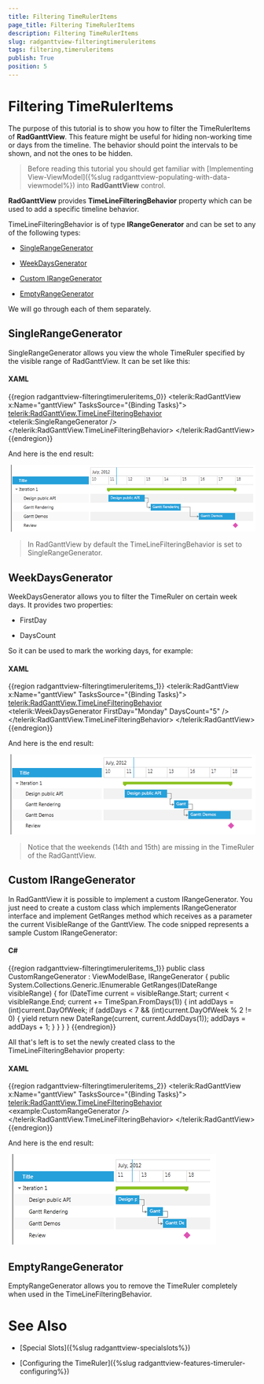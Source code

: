 ```yaml
---
title: Filtering TimeRulerItems
page_title: Filtering TimeRulerItems
description: Filtering TimeRulerItems
slug: radganttview-filteringtimeruleritems
tags: filtering,timeruleritems
publish: True
position: 5
---
```


# Filtering TimeRulerItems



The purpose of this tutorial is to show you how to filter the TimeRulerItems of __RadGanttView__. This feature might be useful for hiding non-working time or days from the timeline. The behavior should point the intervals to be shown, and not the ones to be hidden.



>Before reading this tutorial you should get familiar with [Implementing View-ViewModel]({%slug radganttview-populating-with-data-viewmodel%}) into __RadGanttView__ control.

__RadGanttView__ provides __TimeLineFilteringBehavior__ property which can be used to add a specific timeline behavior.

TimeLineFilteringBehavior is of type __IRangeGenerator__ and can be set to any of the following types:

* [SingleRangeGenerator](#singlerangegenerator)

* [WeekDaysGenerator](#weekdaysgenerator)

* [Custom IRangeGenerator](#custom-irangegenerator)

* [EmptyRangeGenerator](#emptyrangegenerator)

We will go through each of them separately.

## SingleRangeGenerator

SingleRangeGenerator allows you view the whole TimeRuler specified by the visible range of RadGanttView. It can be set like this:



#### __XAML__

{{region radganttview-filteringtimeruleritems_0}}
	<telerik:RadGanttView x:Name="ganttView" TasksSource="{Binding Tasks}">
		<telerik:RadGanttView.TimeLineFilteringBehavior>
			<telerik:SingleRangeGenerator />
		</telerik:RadGanttView.TimeLineFilteringBehavior>
	</telerik:RadGanttView>
	{{endregion}}



And here is the end result:

![ganttview filteringtimeruleritems 1](images/ganttview_filteringtimeruleritems_1.png)



>In RadGanttView by default the TimeLineFilteringBehavior is set to SingleRangeGenerator.

## WeekDaysGenerator

WeekDaysGenerator allows you to filter the TimeRuler on certain week days. It provides two properties:

* FirstDay

* DaysCount

So it can be used to mark the working days, for example:



#### __XAML__

{{region radganttview-filteringtimeruleritems_1}}
	<telerik:RadGanttView x:Name="ganttView" TasksSource="{Binding Tasks}">
		<telerik:RadGanttView.TimeLineFilteringBehavior>
			<telerik:WeekDaysGenerator FirstDay="Monday" DaysCount="5" />
		</telerik:RadGanttView.TimeLineFilteringBehavior>
	</telerik:RadGanttView>
	{{endregion}}



And here is the end result:

![ganttview filteringtimeruleritems 2](images/ganttview_filteringtimeruleritems_2.png)



>Notice that the weekends (14th and 15th) are missing in the TimeRuler of the RadGanttView.

## Custom IRangeGenerator

In RadGanttView it is possible to implement a custom IRangeGenerator. You just need to create a custom class which implements IRangeGenerator interface and implement GetRanges method which receives as a parameter the current VisibleRange of the GanttView. The code snipped represents a sample Custom IRangeGenerator:



#### __C#__

{{region radganttview-filteringtimeruleritems_1}}
	public class CustomRangeGenerator : ViewModelBase, IRangeGenerator
	{
		public System.Collections.Generic.IEnumerable<IDateRange> GetRanges(IDateRange visibleRange)
		{
			for (DateTime current = visibleRange.Start; current < visibleRange.End; current += TimeSpan.FromDays(1))
			{
				int addDays = (int)current.DayOfWeek;
				if (addDays < 7 && (int)current.DayOfWeek % 2 != 0)
				{
					yield return new DateRange(current, current.AddDays(1));
					addDays = addDays + 1;
				}
			}
		}
	}
	{{endregion}}



All that's left is to set the newly created class to the TimeLineFilteringBehavior property:



#### __XAML__

{{region radganttview-filteringtimeruleritems_2}}
	<telerik:RadGanttView x:Name="ganttView" TasksSource="{Binding Tasks}">
		<telerik:RadGanttView.TimeLineFilteringBehavior>
			<example:CustomRangeGenerator />
		</telerik:RadGanttView.TimeLineFilteringBehavior>
	</telerik:RadGanttView>
	{{endregion}}



And here is the end result:

![ganttview filteringtimeruleritems 3](images/ganttview_filteringtimeruleritems_3.png)

## EmptyRangeGenerator

EmptyRangeGenerator allows you to remove the TimeRuler completely when used in the TimeLineFilteringBehavior.

# See Also

 * [Special Slots]({%slug radganttview-specialslots%})

 * [Configuring the TimeRuler]({%slug radganttview-features-timeruler-configuring%})
